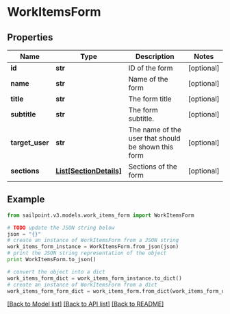 # WorkItemsForm


## Properties

Name | Type | Description | Notes
------------ | ------------- | ------------- | -------------
**id** | **str** | ID of the form | [optional] 
**name** | **str** | Name of the form | [optional] 
**title** | **str** | The form title | [optional] 
**subtitle** | **str** | The form subtitle. | [optional] 
**target_user** | **str** | The name of the user that should be shown this form | [optional] 
**sections** | [**List[SectionDetails]**](SectionDetails.md) | Sections of the form | [optional] 

## Example

```python
from sailpoint.v3.models.work_items_form import WorkItemsForm

# TODO update the JSON string below
json = "{}"
# create an instance of WorkItemsForm from a JSON string
work_items_form_instance = WorkItemsForm.from_json(json)
# print the JSON string representation of the object
print WorkItemsForm.to_json()

# convert the object into a dict
work_items_form_dict = work_items_form_instance.to_dict()
# create an instance of WorkItemsForm from a dict
work_items_form_form_dict = work_items_form.from_dict(work_items_form_dict)
```
[[Back to Model list]](../README.md#documentation-for-models) [[Back to API list]](../README.md#documentation-for-api-endpoints) [[Back to README]](../README.md)


